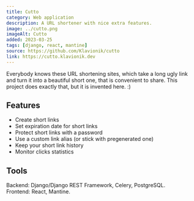 ```yaml
---
title: Cutto
category: Web application
description: A URL shortener with nice extra features.
image: ../cutto.png
imageAlt: Cutto
added: 2023-03-25
tags: [django, react, mantine]
source: https://github.com/Klavionik/cutto
link: https://cutto.klavionik.dev
---
```


Everybody knows these URL shortening sites, which take a long ugly link and turn it 
into a beautiful short one, that is convenient to share. This project does exactly that, 
but it is invented here. :)

## Features

- Create short links
- Set expiration date for short links
- Protect short links with a password
- Use a custom link alias (or stick with pregenerated one)
- Keep your short link history
- Monitor clicks statistics

## Tools

Backend: Django/Django REST Framework, Celery, PostgreSQL.  
Frontend: React, Mantine.
